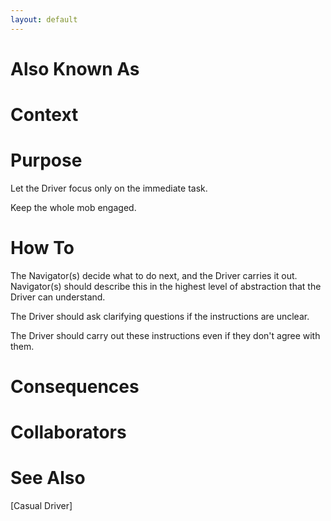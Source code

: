 ```yaml
---
layout: default
---
```

# Also Known As

# Context

# Purpose

Let the Driver focus only on the immediate task.

Keep the whole mob engaged.

# How To

The Navigator(s) decide what to do next, and the Driver carries it out. Navigator(s) should describe this in the highest level of abstraction that the Driver can understand. 

The Driver should ask clarifying questions if the instructions are unclear.

The Driver should carry out these instructions even if they don't agree with them.

# Consequences

# Collaborators

# See Also

[Casual Driver]
